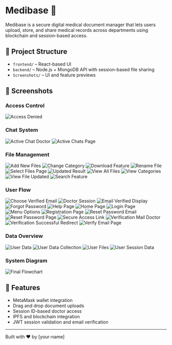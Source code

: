 # Medibase 🏥

Medibase is a secure digital medical document manager that lets users upload, store, and share medical records across departments using blockchain and session-based access.

## 🔧 Project Structure

- `frontend/` – React-based UI
- `backend/` – Node.js + MongoDB API with session-based file sharing
- `Screenshots/` – UI and feature previews

## 📸 Screenshots

### Access Control
![Access Denied](Screenshots/AccessDenied.png)

### Chat System
![Active Chat Doctor](Screenshots/ActiveChatDoctor.png)
![Active Chats Page](Screenshots/ActiveChatsPage.png)

### File Management
![Add New Files](Screenshots/AddNewFilesPage.png)
![Change Category](Screenshots/ChangeCategory.png)
![Download Feature](Screenshots/DownloadFeature.png)
![Rename File](Screenshots/RenameFile.png)
![Select Files Page](Screenshots/SelectFilesPage.png)
![Updated Result](Screenshots/UpdatedResult.png)
![View All Files](Screenshots/ViewAllFilesPage.png)
![View Categories](Screenshots/ViewCategories.png)
![View File Updated](Screenshots/ViewFileUpdated.png)
![Search Feature](Screenshots/searchFeature.png)

### User Flow
![Choose Verified Email](Screenshots/ChooseVerifiedEmail.png)
![Doctor Session](Screenshots/DoctorSession.png)
![Email Verified Display](Screenshots/EmailVerifiedDisplay.png)
![Forgot Password](Screenshots/ForgotPassword.png)
![Help Page](Screenshots/HelpPage.png)
![Home Page](Screenshots/HomePage.png)
![Login Page](Screenshots/LoginPage.png)
![Menu Options](Screenshots/MenuOptions.png)
![Registration Page](Screenshots/RegistrationPage.png)
![Reset Password Email](Screenshots/ResetPasswordEmail.png)
![Reset Password Page](Screenshots/ResetPasswordPage.png)
![Secure Access Link](Screenshots/SecureAccessLink.png)
![Verification Mail Doctor](Screenshots/VerificationMailDoctor.png)
![Verification Successful Redirect](Screenshots/VerificationSuccessfulRedirect.png)
![Verify Email Page](Screenshots/VerifyEmailPage.png)

### Data Overview
![User Data](Screenshots/userData.png)
![User Data Collection](Screenshots/userData_Collection.png)
![User Files](Screenshots/userFiles.png)
![User Session Data](Screenshots/userSessionData.png)

### System Diagram
![Final Flowchart](Screenshots/FinalFlowchart.png)



## 🚀 Features

- MetaMask wallet integration
- Drag and drop document uploads
- Session ID-based doctor access
- IPFS and blockchain integration
- JWT session validation and email verification

---

Built with ❤️ by [your-name]
